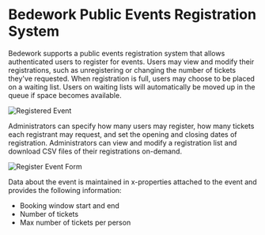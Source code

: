 # Bedework Public Events Registration System

Bedework supports a public events registration system that allows authenticated users to register for events. Users may view and modify their registrations, such as unregistering or changing the number of tickets they've requested. When registration is full, users may choose to be placed on a waiting list. Users on waiting lists will automatically be moved up in the queue if space becomes available.

![Registered Event](resources/eventRegRegistered.png)

Administrators can specify how many users may register, how many tickets each registrant may request, and set the opening and closing dates of registration.  Administrators can view and modify a registration list and download CSV files of their registrations on-demand.

![Register Event Form](resources/eventRegAdminForm.png)

Data about the event is maintained in x-properties attached to the event and provides the following information:

  * Booking window start and end
  * Number of tickets
  * Max number of tickets per person

